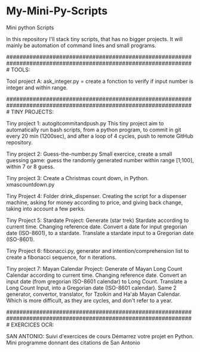 # My-Mini-Py-Scripts
Mini python Scripts

In this repository I'll stack tiny scripts, that has no bigger projects. It will mainly be automation of command lines and small programs.

#################################################################################################################
TOOLS:

Tool project A: ask_integer.py = create a fonction to verify if input number is integer and within range.

#################################################################################################################
TINY PROJECTS:

Tiny project 1: autogitcommitandpush.py
This tiny project aim to automatically run bash scripts, from a python program, to commit in git every 20 min (1200sec), and after a loop of 4 cycles, push to remote GitHub repository.

Tiny project 2: Guess-the-number.py
Small exercice, create a small guessing game: guess the randomly generated number within range [1;100], within 7 or 8 guess.

Tiny project 3: Create a Christmas count down, in Python. xmascountdown.py

Tiny Project 4: Folder drink_dispenser. Creating the script for a dispenser machine, asking for money according to price, and giving back change, taking into account a few perks.

Tiny Project 5: Stardate Project: 
	Generate (star trek) Stardate according to current time. Changing reference date.
	Convert a date for input gregorian date (ISO-8601), to a stardate.
	Translate a stardate input to a Gregorian date (ISO-8601).

Tiny Project 6: fibonacci.py, generator and intention/comprehension list to create a fibonacci sequence, for n iterations.

Tiny project 7: Mayan Calendar Project:
	Generate of Mayan Long Count Calendar according to current time. Changing reference date.
	Convert an input date (from gregorian ISO-8601 calendar) to Long Count.
	Translate a Long Count Input, into a Gregorian date (ISO-8601 calendar).
	Same 2 generator, convertor, translator, for Tzolkin and Ha'ab Mayan Calendar. Which is more difficult, as they are cycles, and don't refer to a year.

#################################################################################################################
EXERCICES OCR:

SAN ANTONIO: Suivi d'exercices de cours Démarrez votre projet en Python. Mini programme donnant des citations de San Antonio
